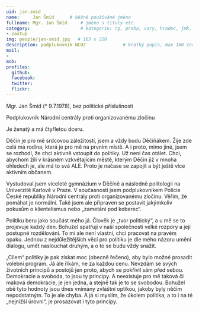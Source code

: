 ```yaml
---
uid: jan.smid
name:     Jan Šmíd	  	# běžně používáné jméno
fullname: Mgr. Jan Šmíd	  	# jméno s tituly etc.
category:                 	# kategorie: rp, praha, vary, hradec, jmk, senat
- zastup
img: people/jan-smid.jpg   # 165 x 220
description: podplukovník NCOZ             	# kratký popis, max 160 znaků
mail:
- 
mob:
profiles:
  github:
  facebook:
  twitter: 
  flickr:
---
```


Mgr. Jan Šmíd (* 9.7.1978), bez politické příslušnosti

Podplukovník Národní centrály proti organizovanému zločinu

Je ženatý a má čtyřletou dceru.

Děčín je pro mě srdcovou záležitostí, jsem a vždy budu Děčíňákem. Žije zde celá má rodina, která je pro mě na prvním místě. A i proto, mimo jiné, jsem se rozhodl, že chci aktivně vstoupit do politiky. Už není čas otálet. Chci, abychom žili v krásném vzkvétajícím městě, kterým Děčín již v mnoha ohledech je, ale má to svá ALE. Proto je načase se zapojit a být ještě více aktivním občanem.

Vystudoval jsem víceleté gymnázium v Děčíně a následně politologii na Univerzitě Karlově v Praze. V současnosti jsem podplukovníkem Policie České republiky Národní centrály proti organizovanému zločinu.  Věřím, že pomáhat je normální. Také jsem ale připraven se postavit jakýmkoliv pokusům o klientelismus nebo „zametání pod koberec“.

Politiku beru jako součást mého já. Člověk je „tvor politický“, a u mě se to projevuje každý den. Bohužel spatřuji v naší společnosti velké rozpory a její postupné rozdělování. To mi ale není vlastní, chci pracovat na pravém opaku. Jednou z nejdůležitějších věcí pro politiku je dle mého názoru umění dialogu, umět naslouchat druhým, a o to se budu vždy snažit.

„Cílem“ politiky je pak získat moc (obecně řečeno), aby bylo možné prosadit volební program. Já ale říkám, ne za každou cenu. Nevzdám se svých životních principů a postojů jen proto, abych se pokřivil sám před sebou.  Demokracie a svoboda, to jsou ty principy. A neexistuje pro mě taková či maková demokracie, je jen jedna, a stejně tak je to se svobodou. Bohužel obě tyto hodnoty jsou dnes vnímány zvláštní optikou, jakoby byly něčím nepodstatným. To je ale chyba. A já si myslím, že úkolem politika, a to i na té „nejnižší úrovni“, je prosazovat i tyto principy.
